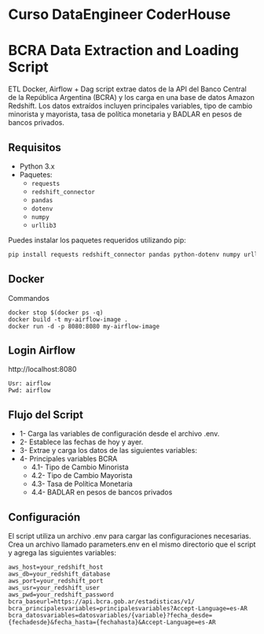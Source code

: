 # Curso DataEngineer CoderHouse

# BCRA Data Extraction and Loading Script

ETL Docker, Airflow + Dag script extrae datos de la API del Banco Central de la República Argentina (BCRA) y los carga en una base de datos Amazon Redshift. Los datos extraídos incluyen principales variables, tipo de cambio minorista y mayorista, tasa de política monetaria y BADLAR en pesos de bancos privados.

## Requisitos

- Python 3.x
- Paquetes:
  - `requests`
  - `redshift_connector`
  - `pandas`
  - `dotenv`
  - `numpy`
  - `urllib3`

Puedes instalar los paquetes requeridos utilizando pip:

```sh
pip install requests redshift_connector pandas python-dotenv numpy urllib3
```

## Docker
Commandos
```
docker stop $(docker ps -q)
docker build -t my-airflow-image .
docker run -d -p 8080:8080 my-airflow-image
```

## Login Airflow
http://localhost:8080
```
Usr: airflow
Pwd: airflow
```

## Flujo del Script

- 1- Carga las variables de configuración desde el archivo .env.
- 2- Establece las fechas de hoy y ayer.
- 3- Extrae y carga los datos de las siguientes variables:
- 4- Principales variables BCRA
  - 4.1- Tipo de Cambio Minorista
  - 4.2- Tipo de Cambio Mayorista
  - 4.3- Tasa de Política Monetaria
  - 4.4- BADLAR en pesos de bancos privados


## Configuración
El script utiliza un archivo .env para cargar las configuraciones necesarias. Crea un archivo llamado parameters.env en el mismo directorio que el script y agrega las siguientes variables:

```
aws_host=your_redshift_host
aws_db=your_redshift_database
aws_port=your_redshift_port
aws_usr=your_redshift_user
aws_pwd=your_redshift_password
bcra_baseurl=https://api.bcra.gob.ar/estadisticas/v1/
bcra_principalesvariables=principalesvariables?Accept-Language=es-AR
bcra_datosvariables=datosvariables/{variable}?fecha_desde={fechadesde}&fecha_hasta={fechahasta}&Accept-Language=es-AR
```
